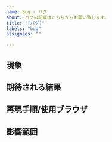 ```yaml
---
name: Bug - バグ
about: バグの記載はこちらからお願い致します。
title: "[バグ]"
labels: "bug"
assignees: ""

---
```


## 現象


## 期待される結果


## 再現手順/使用ブラウザ


## 影響範囲
